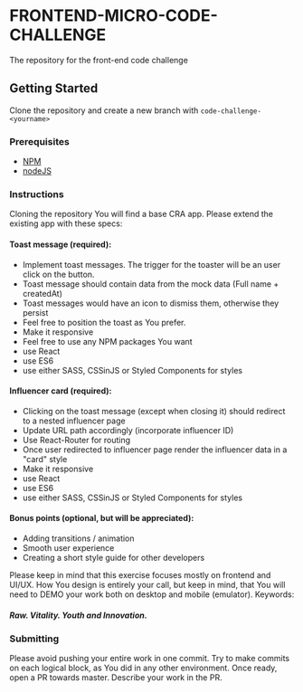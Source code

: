 # FRONTEND-MICRO-CODE-CHALLENGE

The repository for the front-end code challenge

## Getting Started

Clone the repository and create a new branch with `code-challenge-<yourname>`

### Prerequisites

* [NPM](https://www.npmjs.com/)
* [nodeJS](https://nodejs.org/en/)

### Instructions

Cloning the repository You will find a base CRA app. Please extend the existing app with these specs: 

#### Toast message (required):

- Implement toast messages. The trigger for the toaster will be an user click on the button.
- Toast message should contain data from the mock data (Full name + createdAt)
- Toast messages would have an icon to dismiss them, otherwise they persist
- Feel free to position the toast as You prefer.
- Make it responsive
- Feel free to use any NPM packages You want
- use React
- use ES6
- use either SASS, CSSinJS or Styled Components for styles

#### Influencer card (required):

- Clicking on the toast message (except when closing it) should redirect to a nested influencer page
- Update URL path accordingly (incorporate influencer ID)
- Use React-Router for routing
- Once user redirected to influencer page render the influencer data in a "card" style
- Make it responsive
- use React
- use ES6
- use either SASS, CSSinJS or Styled Components for styles

#### Bonus points (optional, but will be appreciated):

- Adding transitions / animation
- Smooth user experience
- Creating a short style guide for other developers

Please keep in mind that this exercise focuses mostly on frontend and UI/UX. How You design is entirely your call,
but keep in mind, that You will need to DEMO your work both on desktop and mobile (emulator). Keywords:

##### Raw. Vitality. Youth and Innovation.

### Submitting

Please avoid pushing your entire work in one commit. Try to make commits on each logical block, as You did in any
other environment. Once ready, open a PR towards master. Describe your work in the PR.